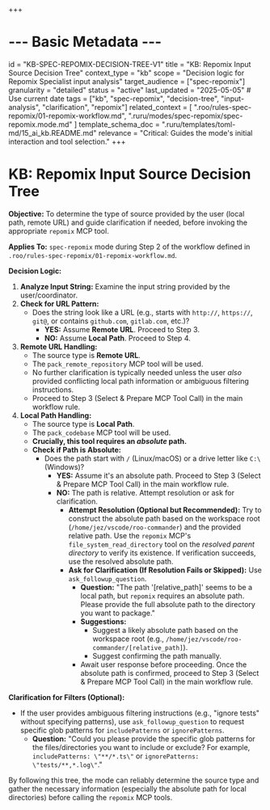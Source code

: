 +++
# --- Basic Metadata ---
id = "KB-SPEC-REPOMIX-DECISION-TREE-V1"
title = "KB: Repomix Input Source Decision Tree"
context_type = "kb"
scope = "Decision logic for Repomix Specialist input analysis"
target_audience = ["spec-repomix"]
granularity = "detailed"
status = "active"
last_updated = "2025-05-05" # Use current date
tags = ["kb", "spec-repomix", "decision-tree", "input-analysis", "clarification", "repomix"]
related_context = [
    ".roo/rules-spec-repomix/01-repomix-workflow.md",
    ".ruru/modes/spec-repomix/spec-repomix.mode.md"
]
template_schema_doc = ".ruru/templates/toml-md/15_ai_kb.README.md"
relevance = "Critical: Guides the mode's initial interaction and tool selection."
+++

# KB: Repomix Input Source Decision Tree

**Objective:** To determine the type of source provided by the user (local path, remote URL) and guide clarification if needed, before invoking the appropriate `repomix` MCP tool.

**Applies To:** `spec-repomix` mode during Step 2 of the workflow defined in `.roo/rules-spec-repomix/01-repomix-workflow.md`.

**Decision Logic:**

1.  **Analyze Input String:** Examine the input string provided by the user/coordinator.
2.  **Check for URL Pattern:**
    *   Does the string look like a URL (e.g., starts with `http://`, `https://`, `git@`, or contains `github.com`, `gitlab.com`, etc.)?
        *   **YES:** Assume **Remote URL**. Proceed to Step 3.
        *   **NO:** Assume **Local Path**. Proceed to Step 4.
3.  **Remote URL Handling:**
    *   The source type is **Remote URL**.
    *   The `pack_remote_repository` MCP tool will be used.
    *   No further clarification is typically needed unless the user *also* provided conflicting local path information or ambiguous filtering instructions.
    *   Proceed to Step 3 (Select & Prepare MCP Tool Call) in the main workflow rule.
4.  **Local Path Handling:**
    *   The source type is **Local Path**.
    *   The `pack_codebase` MCP tool will be used.
    *   **Crucially, this tool requires an *absolute* path.**
    *   **Check if Path is Absolute:**
        *   Does the path start with `/` (Linux/macOS) or a drive letter like `C:\` (Windows)?
            *   **YES:** Assume it's an absolute path. Proceed to Step 3 (Select & Prepare MCP Tool Call) in the main workflow rule.
            *   **NO:** The path is relative. Attempt resolution or ask for clarification.
                *   **Attempt Resolution (Optional but Recommended):** Try to construct the absolute path based on the workspace root (`/home/jez/vscode/roo-commander`) and the provided relative path. Use the `repomix` MCP's `file_system_read_directory` tool on the *resolved parent directory* to verify its existence. If verification succeeds, use the resolved absolute path.
                *   **Ask for Clarification (If Resolution Fails or Skipped):** Use `ask_followup_question`.
                    *   **Question:** "The path '[relative_path]' seems to be a local path, but `repomix` requires an absolute path. Please provide the full absolute path to the directory you want to package."
                    *   **Suggestions:**
                        *   Suggest a likely absolute path based on the workspace root (e.g., `/home/jez/vscode/roo-commander/[relative_path]`).
                        *   Suggest confirming the path manually.
                    *   Await user response before proceeding. Once the absolute path is confirmed, proceed to Step 3 (Select & Prepare MCP Tool Call) in the main workflow rule.

**Clarification for Filters (Optional):**

*   If the user provides ambiguous filtering instructions (e.g., "ignore tests" without specifying patterns), use `ask_followup_question` to request specific glob patterns for `includePatterns` or `ignorePatterns`.
    *   **Question:** "Could you please provide the specific glob patterns for the files/directories you want to include or exclude? For example, `includePatterns: \"**/*.ts\"` or `ignorePatterns: \"tests/**,*.log\"`."

By following this tree, the mode can reliably determine the source type and gather the necessary information (especially the absolute path for local directories) before calling the `repomix` MCP tools.